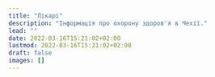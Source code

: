 ```yaml
---
title: "Лікарі"
description: "Інформація про охорону здоров'я в Чехії."
lead: ""
date: 2022-03-16T15:21:02+02:00
lastmod: 2022-03-16T15:21:02+02:00
draft: false
images: []
---
```

